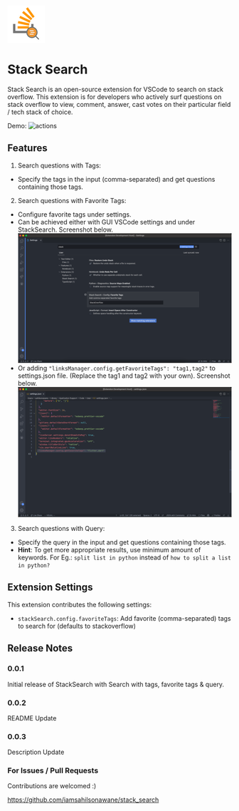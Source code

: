 ![actions](images/stack_search_logo.png)

# Stack Search

Stack Search is an open-source extension for VSCode to search on stack overflow. This extension is for developers who actively surf questions on stack overflow to view, comment, answer, cast votes on their particular field / tech stack of choice.

Demo:
![actions](images/demo.gif)

## Features

1. Search questions with Tags:

- Specify the tags in the input (comma-separated) and get questions containing those tags.

2. Search questions with Favorite Tags:

- Configure favorite tags under settings.
- Can be achieved either with GUI VSCode settings and under StackSearch. Screenshot below.
  ![actions](images/settings_gui_screenshot.png)
- Or adding `"linksManager.config.getFavoriteTags": "tag1,tag2"` to settings.json file. (Replace the tag1 and tag2 with your own). Screenshot below.
  ![actions](images/settings_json_screenshot.png)

3. Search questions with Query:

- Specify the query in the input and get questions containing those tags.
- **Hint**: To get more appropriate results, use minimum amount of keywords. For Eg.: `split list in python` instead of `how to split a list in python?`
<!-- ## Requirements

If you have any requirements or dependencies, add a section describing those and how to install and configure them. -->

## Extension Settings

This extension contributes the following settings:

- `stackSearch.config.favoriteTags`: Add favorite (comma-separated) tags to search for (defaults to stackoverflow)

<!-- ## Known Issues -->

## Release Notes

### 0.0.1

Initial release of StackSearch with Search with tags, favorite tags & query.

### 0.0.2

README Update

### 0.0.3

Description Update

### For Issues / Pull Requests

Contributions are welcomed :)

https://github.com/iamsahilsonawane/stack_search
